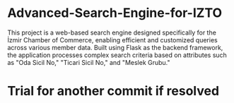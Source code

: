 # Advanced-Search-Engine-for-IZTO
This project is a web-based search engine designed specifically for the İzmir Chamber of Commerce, enabling efficient and customized queries across various member data. Built using Flask as the backend framework, the application processes complex search criteria based on attributes such as "Oda Sicil No," "Ticari Sicil No," and "Meslek Grubu."

# Trial for another commit if resolved